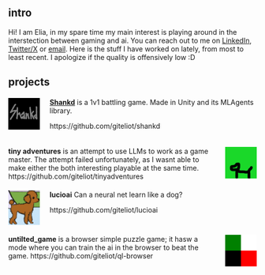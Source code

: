 ## intro
Hi! I am Elia, in my spare time my main interest is playing around in the interstection between gaming and ai. You can reach out to me on [LinkedIn](https://www.linkedin.com/in/elia-chinellato-041a695a/), [Twitter/X](https://twitter.com/codewithnohands) or [email](email:eliachinellato@gmail.com). Here is the stuff I have worked on lately, from most to least recent. I apologize if the quality is offensively low :D 

## projects
<div style="display: flex; align-items: flex-start; margin-top: 20px;">  <img src="assets/shankd_logo.png" alt="Image" style="width: 64px; height: auto; margin-right: 20px;"> <div> 
	<a href="projects/shankd.md"><b>Shankd</b></a>
 is a 1v1 battling game. Made in Unity and its MLAgents library. 
<p><a>https://github.com/giteliot/shankd</a></p></div> </div>

<div style="display: flex; align-items: flex-start; margin-top: 20px;">   <div> <b>tiny adventures</b> is an attempt to use LLMs to work as a game master.
The attempt failed unfortunately, as I wasnt able to make either the both interesting playable at the same time. 
<a>https://github.com/giteliot/tinyadventures</a></div><img src="assets/tiny_adv_icon.png" alt="Image" style="width: 64px; height: auto; margin-left: 20px;"> </div>

<div style="display: flex; align-items: flex-start; margin-top: 20px;">  <img src="assets/lucio_icon.png" alt="Image" style="width: 64px; height: auto; margin-right: 20px;"> <div> <b>lucioai</b> Can a neural net learn like a dog?  
<p><a>https://github.com/giteliot/lucioai</a></p></div> </div>

<div style="display: flex; align-items: flex-start; margin-top: 20px;">   <div> <b>untilted_game</b> is a browser simple puzzle game; it hasw a mode where you can train the ai in the browser to beat the game. 
<a>https://github.com/giteliot/ql-browser</a></div><img src="assets/qlbrowser.png" alt="Image" style="width: 64px; height: auto; margin-left: 20px;"> </div>